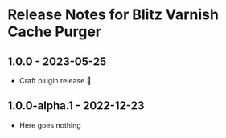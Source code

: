 # Release Notes for Blitz Varnish Cache Purger

## 1.0.0 - 2023-05-25
- Craft plugin release 🚀

## 1.0.0-alpha.1 - 2022-12-23
- Here goes nothing
